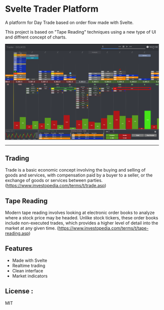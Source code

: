 
# Svelte Trader Platform

A platform for Day Trade based on order flow made with Svelte.

This project is based on "Tape Reading" techniques using a new type of UI and diffrent concept of charts.

![Preview](public/preview.png)

---


## Trading

Trade is a basic economic concept involving the buying and selling of goods and services, with compensation paid by a buyer to a seller, or the exchange of goods or services between parties.
(https://www.investopedia.com/terms/t/trade.asp)

## Tape Reading

Modern tape reading involves looking at electronic order books to analyze where a stock price may be headed. Unlike stock tickers, these order books include non-executed trades, which provides a higher level of detail into the market at any given time. (https://www.investopedia.com/terms/t/tape-reading.asp)

## Features
- Made with Svelte
- Realtime trading
- Clean interface
- Market indicators

## License :

MIT
